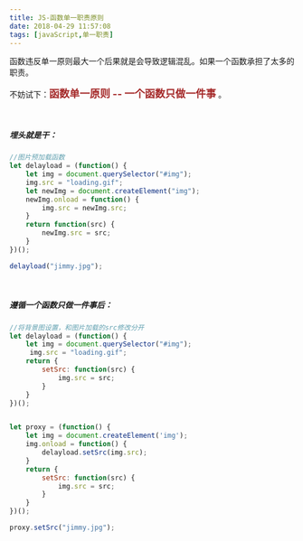 ```yaml
---
title: JS-函数单一职责原则
date: 2018-04-29 11:57:08
tags: [javaScript,单一职责]
---
```


​			函数违反单一原则最大一个后果就是会导致逻辑混乱。如果一个函数承担了太多的职责。

不妨试下：<font color=#A52A2A size=4 >**函数单一原则 -- 一个函数只做一件事</font>** 。

<br/>

##### 埋头就是干：

``` javascript
//图片预加载函数
let delayload = (function() {
    let img = document.querySelector("#img");
    img.src = "loading.gif";
    let newImg = document.createElement("img");
    newImg.onload = function() {
        img.src = newImg.src;
    }
    return function(src) {
        newImg.src = src;
    }
})();

delayload("jimmy.jpg");
```

<br/>

##### 遵循一个函数只做一件事后：

``` javascript
//将背景图设置，和图片加载的src修改分开
let delayload = (function() {
    let img = document.querySelector("#img");
     img.src = "loading.gif";
    return {
        setSrc: function(src) {
            img.src = src;
        }
    }
})();


let proxy = (function() {
    let img = document.createElement('img');
    img.onload = function() {
        delayload.setSrc(img.src);
    }
    return {
        setSrc: function(src) {
            img.src = src;
        }
    }
})();

proxy.setSrc("jimmy.jpg");
```